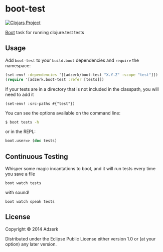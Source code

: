 # boot-test

[![Clojars Project][1]][2]

[Boot] task for running clojure.test tests

## Usage

Add `boot-test` to your `build.boot` dependencies and `require` the
namespace:

```clj
(set-env! :dependencies '[[adzerk/boot-test "X.Y.Z" :scope "test"]])
(require '[adzerk.boot-test :refer [tests]])
```

If your tests are in a directory that is not included in the classpath, you will need to add it

```
(set-env! :src-paths #{"test"})
```

You can see the options available on the command line:

```bash
$ boot tests -h
```

or in the REPL:

```clj
boot.user=> (doc tests)
```

## Continuous Testing

Whisper some magic incantations to boot, and it will run tests every time you save a file
```
boot watch tests
```
with sound!
```
boot watch speak tests
```

## License

Copyright © 2014 Adzerk

Distributed under the Eclipse Public License either version 1.0 or (at
your option) any later version.

[1]: http://clojars.org/adzerk/boot-test/latest-version.svg?cache=4
[2]: http://clojars.org/adzerk/boot-test
[Boot]: https://github.com/boot-clj/boot
